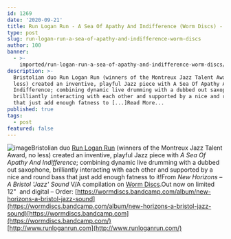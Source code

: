 ```yaml
---
id: 1269
date: '2020-09-21'
title: Run Logan Run - A Sea Of Apathy And Indifference (Worm Discs) - Loose Lips
type: post
slug: run-logan-run-a-sea-of-apathy-and-indifference-worm-discs
author: 100
banner:
  - >-
    imported/run-logan-run-a-sea-of-apathy-and-indifference-worm-discs/image1269.jpeg
description: >-
  Bristolian duo Run Logan Run (winners of the Montreux Jazz Talent Award, no
  less) created an inventive, playful Jazz piece with A Sea Of Apathy And
  Indifference; combining dynamic live drumming with a dubbed out saxophone,
  brilliantly interacting with each other and supported by a nice and round bass
  that just add enough fatness to [...]Read More...
published: true
tags:
  - post
featured: false
---
```

![image](../imported/run-logan-run-a-sea-of-apathy-and-indifference-worm-discs/image1269.jpeg)Bristolian duo [Run Logan Run](http://www.runloganrun.com/) (winners of the Montreux Jazz Talent Award, no less) created an inventive, playful Jazz piece with _A Sea Of Apathy And Indifference_; combining dynamic live drumming with a dubbed out saxophone, brilliantly interacting with each other and supported by a nice and round bass that just add enough fatness to it!From _New Horizons – A Bristol 'Jazz' Sound_ V/A compilation on [Worm Discs](https://wormdiscs.bandcamp.com/).Out now on limited 12"  and digital – Order: [https://wormdiscs.bandcamp.com/album/new-horizons-a-bristol-jazz-sound](https://wormdiscs.bandcamp.com/album/new-horizons-a-bristol-jazz-sound)[https://wormdiscs.bandcamp.com](https://wormdiscs.bandcamp.com/)  
[http://www.runloganrun.com](http://www.runloganrun.com/)